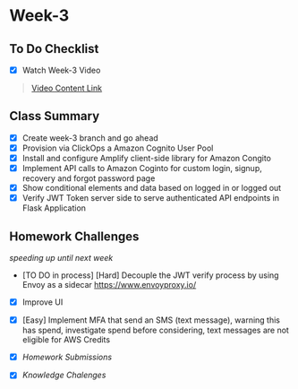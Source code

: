 # Week-3

## To Do Checklist

- [x] Watch Week-3 Video

> [Video Content Link](video_content_week3.md)

## Class Summary

- [x] Create week-3 branch and go ahead 
- [x] Provision via ClickOps a Amazon Cognito User Pool
- [x] Install and configure Amplify client-side library for Amazon Congito
- [x] Implement API calls to Amazon Coginto for custom login, signup, recovery and forgot password page
- [x] Show conditional elements and data based on logged in or logged out
- [x] Verify JWT Token server side to serve authenticated API endpoints in Flask Application

## Homework Challenges
*speeding up until next week*
- [TO DO in process] [Hard] Decouple the JWT verify process by using Envoy as a sidecar https://www.envoyproxy.io/

- [x] Improve UI

- [x] [Easy] Implement MFA that send an SMS (text message), warning this has spend, investigate spend before considering, text messages are not eligible for AWS Credits

- [x] *Homework Submissions*

- [x] *Knowledge Chalenges*
